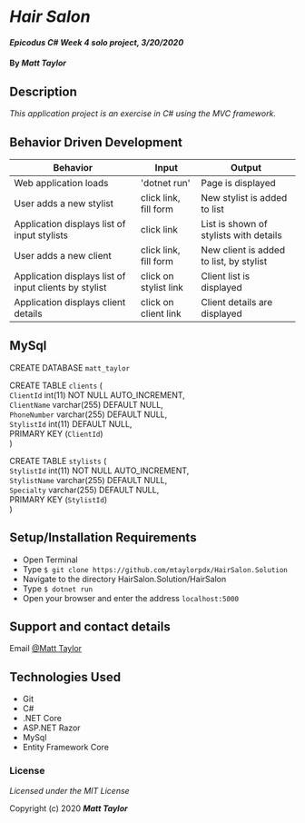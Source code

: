 # _Hair Salon_

#### _Epicodus C# Week 4 solo project, 3/20/2020_

#### By _Matt Taylor_

## Description

_This application project is an exercise in C# using the MVC framework._

## Behavior Driven Development
| Behavior | Input | Output |
|----|----|-----|
| Web application loads | 'dotnet run' | Page is displayed |
| User adds a new stylist | click link, fill form | New stylist is added to list |
| Application displays list of input stylists | click link | List is shown of stylists with details |
| User adds a new client | click link, fill form | New client is added to list, by stylist |
| Application displays list of input clients by stylist | click on stylist link | Client list is displayed |
| Application displays client details | click on client link | Client details are displayed |

## MySql

CREATE DATABASE `matt_taylor`

CREATE TABLE `clients` (  
  `ClientId` int(11) NOT NULL AUTO_INCREMENT,  
  `ClientName` varchar(255) DEFAULT NULL,  
  `PhoneNumber` varchar(255) DEFAULT NULL,  
  `StylistId` int(11) DEFAULT NULL,  
  PRIMARY KEY (`ClientId`)  
)

CREATE TABLE `stylists` (  
  `StylistId` int(11) NOT NULL AUTO_INCREMENT,  
  `StylistName` varchar(255) DEFAULT NULL,  
  `Specialty` varchar(255) DEFAULT NULL,  
  PRIMARY KEY (`StylistId`)  
)

## Setup/Installation Requirements

* Open Terminal
* Type ``$ git clone https://github.com/mtaylorpdx/HairSalon.Solution``
* Navigate to the directory HairSalon.Solution/HairSalon
* Type ``$ dotnet run``
* Open your browser and enter the address ``localhost:5000``

## Support and contact details

Email [@Matt Taylor](mailto:me@email.com)

## Technologies Used

* Git
* C#
* .NET Core
* ASP.NET Razor
* MySql
* Entity Framework Core

### License

*Licensed under the MIT License*

Copyright (c) 2020 **_Matt Taylor_**
